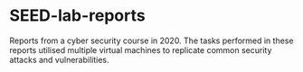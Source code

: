 # SEED-lab-reports
Reports from a cyber security course in 2020. The tasks performed in these reports utilised multiple virtual machines to replicate common security attacks and vulnerabilities.
